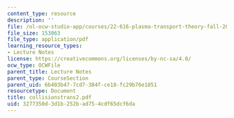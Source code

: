 ```yaml
---
content_type: resource
description: ''
file: /ol-ocw-studio-app/courses/22-616-plasma-transport-theory-fall-2003/3277350d3d1b252bad754cdf65dcf6da_collisionstrans2.pdf
file_size: 153063
file_type: application/pdf
learning_resource_types:
- Lecture Notes
license: https://creativecommons.org/licenses/by-nc-sa/4.0/
ocw_type: OCWFile
parent_title: Lecture Notes
parent_type: CourseSection
parent_uid: 6b403b47-7cd7-384f-ce18-fc29b76e1851
resourcetype: Document
title: collisionstrans2.pdf
uid: 3277350d-3d1b-252b-ad75-4cdf65dcf6da
---
```


